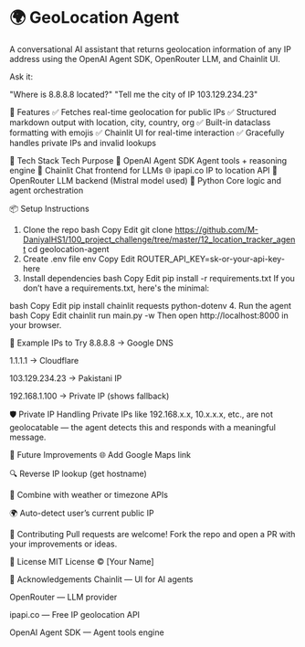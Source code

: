# 🌍 GeoLocation Agent

A conversational AI assistant that returns geolocation information of any IP address using the OpenAI Agent SDK, OpenRouter LLM, and Chainlit UI.

Ask it:

"Where is 8.8.8.8 located?"
"Tell me the city of IP 103.129.234.23"

🚀 Features
✅ Fetches real-time geolocation for public IPs
✅ Structured markdown output with location, city, country, org
✅ Built-in dataclass formatting with emojis
✅ Chainlit UI for real-time interaction
✅ Gracefully handles private IPs and invalid lookups

🧠 Tech Stack
Tech	Purpose
🧠 OpenAI Agent SDK	Agent tools + reasoning engine
🔗 Chainlit	Chat frontend for LLMs
🌐 ipapi.co	IP to location API
🤖 OpenRouter	LLM backend (Mistral model used)
🐍 Python	Core logic and agent orchestration

📦 Setup Instructions
1. Clone the repo
bash
Copy
Edit
git clone https://github.com/M-DaniyalHS1/100_project_challenge/tree/master/12_location_tracker_agent
cd geolocation-agent
2. Create .env file
env
Copy
Edit
ROUTER_API_KEY=sk-or-your-api-key-here
3. Install dependencies
bash
Copy
Edit
pip install -r requirements.txt
If you don’t have a requirements.txt, here's the minimal:

bash
Copy
Edit
pip install chainlit requests python-dotenv
4. Run the agent
bash
Copy
Edit
chainlit run main.py -w
Then open http://localhost:8000 in your browser.

🧪 Example IPs to Try
8.8.8.8 → Google DNS

1.1.1.1 → Cloudflare

103.129.234.23 → Pakistani IP

192.168.1.100 → Private IP (shows fallback)

🛡 Private IP Handling
Private IPs like 192.168.x.x, 10.x.x.x, etc., are not geolocatable — the agent detects this and responds with a meaningful message.

📌 Future Improvements
🌐 Add Google Maps link

🔍 Reverse IP lookup (get hostname)

🧭 Combine with weather or timezone APIs

🌍 Auto-detect user’s current public IP

🤝 Contributing
Pull requests are welcome! Fork the repo and open a PR with your improvements or ideas.

📄 License
MIT License © [Your Name]

🙏 Acknowledgements
Chainlit — UI for AI agents

OpenRouter — LLM provider

ipapi.co — Free IP geolocation API

OpenAI Agent SDK — Agent tools engine
